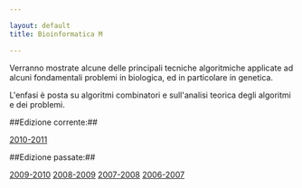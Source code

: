 ```yaml
--- 

layout: default
title: Bioinformatica M

---
```

Verranno mostrate alcune delle principali tecniche algoritmiche applicate ad alcuni fondamentali problemi in biologica, ed in particolare in genetica.

L'enfasi è posta su algoritmi combinatori e sull'analisi teorica degli algoritmi e dei problemi.

##Edizione corrente:##

[2010-2011](2010-2011.html)

##Edizione passate:##

[2009-2010](2009-2010.html)
[2008-2009](2008-2009.html)
[2007-2008](2007-2008.html)
[2006-2007](2006-2007.html)
